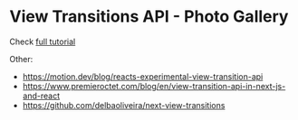 # View Transitions API - Photo Gallery

Check [full tutorial](https://youtu.be/DtErR1UUyiU)

Other:

- https://motion.dev/blog/reacts-experimental-view-transition-api
- https://www.premieroctet.com/blog/en/view-transition-api-in-next-js-and-react
- https://github.com/delbaoliveira/next-view-transitions
